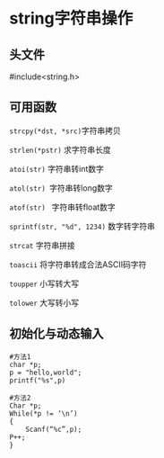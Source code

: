 # string字符串操作

## 头文件

#include<string.h>

## 可用函数

`strcpy(*dst, *src)`字符串拷贝

`strlen(*pstr)` 求字符串长度

`atoi(str)` 字符串转int数字

`atol(str) `字符串转long数字

`atof(str) ` 字符串转float数字

`sprintf(str, "%d", 1234)` 数字转字符串

`strcat` 字符串拼接

`toascii` 将字符串转成合法ASCII码字符

`toupper` 小写转大写

`tolower`  大写转小写

## 初始化与动态输入

```
#方法1
char *p;
p = "hello,world";
printf("%s",p)

#方法2
Char *p;
While(*p != ‘\n’)
{
	Scanf(“%c”,p);
P++;
}
```